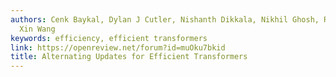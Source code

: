 ```yaml
---
authors: Cenk Baykal, Dylan J Cutler, Nishanth Dikkala, Nikhil Ghosh, Rina Panigrahy,
  Xin Wang
keywords: efficiency, efficient transformers
link: https://openreview.net/forum?id=muOku7bkid
title: Alternating Updates for Efficient Transformers
---
```

